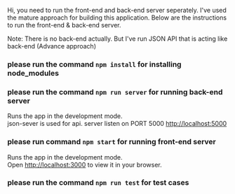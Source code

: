 Hi, you need to run the front-end and back-end server seperately. I've used the mature approach for building this application. Below are the instructions to run the front-end & back-end server.

Note: There is no back-end actually. But I've run JSON API that is acting like back-end (Advance approach)

### please run the command `npm install` for installing node_modules

### please run the command `npm run server` for running back-end server
Runs the app in the development mode.\
json-sever is used for api. server listen on PORT 5000
[http://localhost:5000](http://localhost:5000)


### please run command `npm start` for running front-end server
Runs the app in the development mode.\
Open [http://localhost:3000](http://localhost:3000) to view it in your browser.


### please run the command `npm run test` for test cases